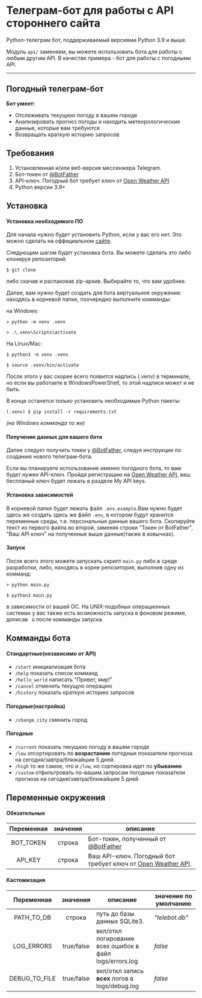 # Телеграм-бот для работы с API стороннего сайта
Python-телеграм бот, поддерживаемый версиями Python 3.9 и выше.

Модуль ``api/`` заменяем, вы можете использовать бота для работы с любым другим API. В качестве примера - бот для работы с погодными API.
___

## Погодный телеграм-бот 
**Бот умеет:**
 * Отслеживать текущюю погоду в вашем городе
 * Анализировать прогноз погоды и находить метеорологические данные, которые вам требуются
 * Возвращать краткую историю запросов

## Требования
 1. Установленная и/или веб-версия мессенжера Telegram.
 2. Бот-токен от [@BotFather](https://t.me/botfather)
 3. API-ключ. Погодный бот требует ключ от [Open Weather API](https://openweathermap.org/)
 4. Python версии 3.9+


## Установка
#### Установка необходимого ПО
Для начала нужно будет установить Python, если у вас его нет. Это можно сделать на оффициальном [сайте](https://www.python.org/).

Следующим шагом будет установка бота. Вы можете сделать это либо клонируя репозиторий:
```
$ git clone
```
либо скачав и распаковав zip-архив. Выбирайте то, что вам удобнее.

Далее, вам нужно будет создать для бота виртуальное окружение: находясь в корневой папке, поочередно выполните комманды:

на Windows:
```
> python -m venv .venv
```
```
> .\.venv\Scripts\activate
```
На Linux/Mac:
```
$ python3 -m venv .venv
```
```
$ source .venv/bin/activate
```
После этого у вас скорее всего появится надпись (.venv) в терминале, но если вы работаете в WindowsPowerShell, то этой надписи может и не быть.

В конце останется только установить необходимые Python пакеты:
```
(.venv) $ pip install -r requirements.txt
```
*(на Windows комманда та же)*

#### Получение данных для вашего бота
Далее следует получить токен у [@BotFather](https://t.me/botfather), следуя инструкции по созданию нового телеграм-бота.

Если вы планируете использование именно погодного бота, то вам будет нужен API-ключ. Пройдя регистрацию на [Open Weather API](https://openweathermap.org/), ваш беспланый ключ будет лежать в разделе My API keys.

#### Установка зависимостей
В корневой папке будет лежать файл ``.env.example``.Вам нужно будет здесь же создать здесь же файл ``.env``, в котором будут хранится переменные среды, т.е. персональные данные вашего бота. Скопируйте текст из первого файла во второй, заменяя строки "Токен от BotFather", "Ваш API ключ" на полученные выше данные(также в ковычках).

#### Запуск
После всего этого можете запускать скрипт ``main.py`` либо в среде разработки, либо, находясь в корне репозитория, выполнив одну из комманд:
```
> python main.py
```
```
$ python3 main.py
```
в зависимости от вашей ОС. На UNIX-подобных операционных системах у вас также есть возможность запуска в фоновом режиме, дописав `` &`` после комманды запуска.

## Комманды бота
#### Стандартные(независимо от API)
 * ``/start`` инициализация бота
 * ``/help`` показать список комманд
 * ``/hello_world`` написать "Привет, мир!"
 * ``/cancel`` отменить текущую операцию
 * ``/history`` показать краткую историю запросов

#### Погодные(настройка)
 * ``/change_city`` сменить город

#### Погодные
 * ``/current`` показать текущюю погоду в вашем городе
 * ``/low`` отсортировать по **возрастанию** погодные показатели прогноза на сегодня/завтра/ближайшие 5 дней.
 * ``/high`` то же самое, что и ``/low``, но сортировка идет по **убыванию**
 * ``/custom`` отфильтровать по-вашим запросам погодные показатели прогноза на сегодня/завтра/ближайшие 5 дней

## Переменные окружения
#### Обязательные
|Переменная |значения|описание|
|:---------:|:------:|--------|
|BOT_TOKEN| строка|Бот-токен, полученный от [@BotFather](https://t.me/botfather)|
|API_KEY|строка|Ваш API-ключ. Погодный бот требует ключ от [Open Weather API](https://openweathermap.org/).|

#### Кастомизация
|Переменная |значения|описание|значение по умолчанию|
|:---------:|:------:|--------|---|
|PATH_TO_DB|строка|путь до базы данных SQLite3.|*"telebot.db"*|
|LOG_ERRORS|true/false|вкл/откл логирование всех ошибок в файл logs/errors.log|*false*|
|DEBUG_TO_FILE|true/false|вкл/откл запись **всех** логов в logs/debug.log|*false*|
